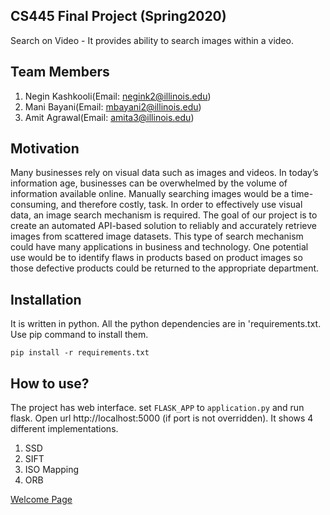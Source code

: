 
## CS445 Final Project (Spring2020)
Search on Video - It provides ability to search images within a video.

## Team Members
1. Negin Kashkooli(Email: negink2@illinois.edu)
2. Mani Bayani(Email: mbayani2@illinois.edu)
3. Amit Agrawal(Email: amita3@illinois.edu)

## Motivation
Many businesses rely on visual data such as images and videos. In today’s information age, businesses
can be overwhelmed by the volume of information available online. Manually searching images
would be a time-consuming, and therefore costly, task. In order to effectively use visual data, an
image search mechanism is required. The goal of our project is to create an automated API-based
solution to reliably and accurately retrieve images from scattered image datasets. This type of search
mechanism could have many applications in business and technology. One potential use would be
to identify flaws in products based on product images so those defective products could be returned
to the appropriate department.

## Installation
It is written in python. All the python dependencies are in 'requirements.txt. Use pip command to install them.
```
pip install -r requirements.txt
```

## How to use?
The project has web interface. set ```FLASK_APP``` to ```application.py``` and run flask. Open url http://localhost:5000 (if port is not overridden).
It shows 4 different implementations.
1. SSD
2. SIFT
3. ISO Mapping
4. ORB

[Welcome Page](https://github.com/mbayani/CS-445---Final-Project/blob/master/project-welcome%20page.png)

